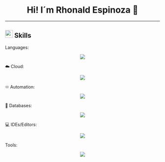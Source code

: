<h1 align="center">
  Hi! I´m Rhonald Espinoza 👋
</h1>
<hr>

## <img src="https://media2.giphy.com/media/QssGEmpkyEOhBCb7e1/giphy.gif?cid=ecf05e47a0n3gi1bfqntqmob8g9aid1oyj2wr3ds3mg700bl&rid=giphy.gif" width ="25"><b> Skills</b>

Languages:

<p align="center">
  <a href="https://skillicons.dev">
    <img src="https://skillicons.dev/icons?i=python,php,javascript,html,bootstrap" />
  </a>
</p>

☁️ Cloud:

<p align="center">
  <a href="https://skillicons.dev">
    <img src="https://skillicons.dev/icons?i=azure" />
  </a>
</p>

♾️ Automation:

<p align="center">
  <a href="https://skillicons.dev">
    <img src="https://skillicons.dev/icons?i=ansible,regex,selenium,git" />
  </a>
</p>

💾 Databases:

<p align="center">
  <a href="https://skillicons.dev">
    <img src="https://skillicons.dev/icons?i=mysql,mongodb" />
  </a>
</p>

💻 IDEs/Editors:

<p align="center">
  <a href="https://skillicons.dev">
    <img src="https://skillicons.dev/icons?i=vscode" />
  </a>
</p>

Tools: 

<p align="center">
  <a href="https://skillicons.dev">
    <img src="https://skillicons.dev/icons?i=postman,grafana" />
  </a>
</p>











<!--
**Rhonald16/Rhonald16** is a ✨ _special_ ✨ repository because its `README.md` (this file) appears on your GitHub profile.

Here are some ideas to get you started:

- 🔭 I’m currently working on ...
- 🌱 I’m currently learning ...
- 👯 I’m looking to collaborate on ...
- 🤔 I’m looking for help with ...
- 💬 Ask me about ...
- 📫 How to reach me: ...
- 😄 Pronouns: ...
- ⚡ Fun fact: ...
-->


